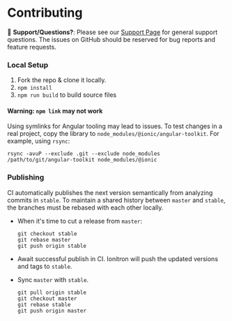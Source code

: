# Contributing

:mega: **Support/Questions?**: Please see our [Support
Page](https://ionicframework.com/support) for general support questions. The
issues on GitHub should be reserved for bug reports and feature requests.

### Local Setup

1. Fork the repo & clone it locally.
1. `npm install`
1. `npm run build` to build source files

#### Warning: `npm link` may not work

Using symlinks for Angular tooling may lead to issues. To test changes in a real project, copy the library to `node_modules/@ionic/angular-toolkit`. For example, using `rsync`:

```
rsync -avuP --exclude .git --exclude node_modules /path/to/git/angular-toolkit node_modules/@ionic
```

### Publishing

CI automatically publishes the next version semantically from analyzing commits in `stable`. To maintain a shared history between `master` and `stable`, the branches must be rebased with each other locally.

* When it's time to cut a release from `master`:

    ```
    git checkout stable
    git rebase master
    git push origin stable
    ```

* Await successful publish in CI. Ionitron will push the updated versions and tags to `stable`.
* Sync `master` with `stable`.

  ```
  git pull origin stable
  git checkout master
  git rebase stable
  git push origin master
  ```

